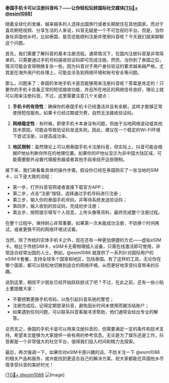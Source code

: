 **泰国手机卡可以注册抖音吗？——让你轻松玩转国际社交媒体[[TG💪+ @esim1088](https://t.me/s/esim1088)]**

随着全球化的发展，越来越多的人选择出国旅行或者长期居住在其他国家。而对于喜欢刷短视频、分享生活的人来说，抖音无疑是一个不可忽视的平台。但是，当你身处异国他乡时，比如泰国，是否还能顺利注册并使用抖音呢？今天我们就来聊聊这个问题。

首先，我们需要了解抖音的基本注册流程。通常情况下，在国内注册抖音是非常简单的，只需要通过手机号码接收验证码即可完成注册。然而，当你到了泰国之后，情况可能会变得稍微复杂一些。因为抖音对于用户身份验证的要求越来越严格，尤其是在海外用户的处理上，可能会涉及到网络环境和账号安全等问题。

那么，问题来了：泰国的本地手机卡是否能够用来注册抖音呢？答案是肯定的！只要你的手机卡具备正常的短信接收功能，并且所在地区的网络信号良好，理论上就可以用来注册抖音。不过，这里需要注意几个关键点：

1. **手机卡的有效性**：确保你的泰国手机卡已经激活并且有余额，这样才能够正常使用短信服务。如果卡已经过期或欠费，自然无法接收验证码。
   
2. **网络稳定性**：有时候，即使手机卡本身没有问题，但由于当地网络波动或其他技术原因，可能会导致验证码发送失败。因此，建议在一个稳定的Wi-Fi环境下尝试注册，以提高成功率。

3. **地区限制**：虽然理论上可以用泰国手机卡注册抖音，但实际上，抖音可能会根据IP地址判断你所在的地理位置。如果你的IP地址显示为非中国大陆区域，可能需要额外设置代理服务器或者其他手段来绕开这些限制。

接下来，我们来看看具体的操作步骤。假设你已经在泰国购买了一张当地的SIM卡，以下是大致的流程：

- 第一步，打开抖音官网或者直接下载官方APP；
- 第二步，点击“注册”按钮，选择通过手机号码进行注册；
- 第三步，输入你的泰国手机号码，并等待系统发送验证码；
- 第四步，输入收到的验证码，完成初步注册；
- 第五步，按照提示填写个人信息，上传头像等资料，最终完成整个注册过程。

在整个过程中，保持耐心非常重要。如果第一次未能成功注册，不妨换个时间再试，或者更换不同的网络环境试试看。

当然，除了传统的实体手机卡之外，现在还有一种更加便捷的方式——虚拟eSIM卡。相比于传统SIM卡，eSIM卡无需物理插入设备，只需在线激活即可使用，非常适合经常出国的人士。例如，@esim1088 就提供了一系列针对国际用户的eSIM卡套餐，支持全球多个国家和地区，包括泰国。有了这样的工具，无论你在哪个国家，都可以轻松地切换到适合的网络环境，从而更好地享受抖音带来的乐趣。

说到这里，相信不少朋友已经开始跃跃欲试了吧？不过，在此之前，还有一些小贴士要提醒大家：

- 不要频繁更换手机号码，以免引起抖音系统的警觉；
- 注册完成后，记得定期登录抖音，避免因长时间未使用而被冻结账户；
- 如果遇到任何问题，可以联系抖音客服寻求帮助，他们通常会给出专业的解答。

总而言之，泰国的手机卡是可以用来注册抖音的，但需要满足一定的条件和技术支持。希望本文能够为大家提供一些有用的参考信息。无论是为了娱乐还是工作，抖音都是一个非常强大的社交平台，值得我们投入时间和精力去探索。

最后，再次强调一下，如果你对eSIM卡感兴趣的话，不妨关注一下 @esim1088 的相关产品和服务，或许能找到更适合自己的解决方案。祝大家都能在异国他乡尽情享受抖音的美好时光！

[[TG💪+ @esim1088](https://t.me/s/esim1088) ![Image](https://i.postimg.cc/4NQfJmqS/Snipaste-2025-05-13-00-14-12.png)]